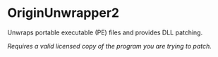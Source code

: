 # OriginUnwrapper2

Unwraps portable executable (PE) files and provides DLL patching.

_Requires a valid licensed copy of the program you are trying to patch._